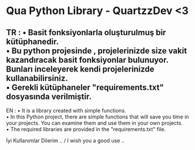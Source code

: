 # Qua Python Library - QuartzzDev <3

TR : 
• Basit fonksiyonlarla oluşturulmuş bir kütüphanedir.                  
• Bu python projesinde , projelerinizde size vakit kazandıracak basit fonksiyonlar bulunuyor. Bunları inceleyerek kendi projelerinizde kullanabilirsiniz.                  
• Gerekli kütüphaneler "requirements.txt" dosyasında verilmiştir.
--------------------------------------------------------
EN : 
• It is a library created with simple functions.                  
• In this Python project, there are simple functions that will save you time in your projects. You can examine them and use them in your own projects.                  
• The required libraries are provided in the "requirements.txt" file.


İyi Kullanımlar Dilerim .. / I wish you a good use ..
